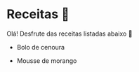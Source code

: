 # Receitas :book:



Olá! Desfrute das receitas listadas abaixo :wave:

- Bolo de cenoura

- Mousse de morango

